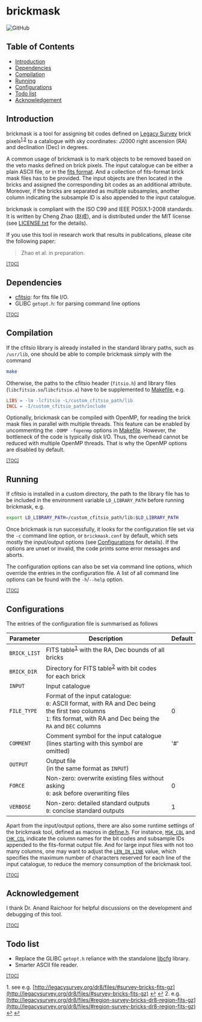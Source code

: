 # brickmask

![GitHub](https://img.shields.io/github/license/cheng-zhao/brickmask.svg)

## Table of Contents

- [Introduction](#introduction)
- [Dependencies](#dependencies)
- [Compilation](#compilation)
- [Running](#running)
- [Configurations](#configurations)
- [Todo list](#todo-list)
- [Acknowledgement](#acknowledgement)

## Introduction

brickmask is a tool for assigning bit codes defined on [Legacy Survey](http://legacysurvey.org) brick pixels<sup id="quote0">[1](#footnote1),[2](#footnote2)</sup> to a catalogue with sky coordinates: J2000 right ascension (RA) and declination (Dec) in degrees.

A common usage of brickmask is to mark objects to be removed based on the veto masks defined on brick pixels. The input catalogue can be either a plain ASCII file, or in the [fits format](https://fits.gsfc.nasa.gov/fits_home.html). And a collection of fits-format brick mask files has to be provided. The input objects are then located in the bricks and assigned the corresponding bit codes as an additional attribute. Moreover, if the bricks are separated as multiple subsamples, another column indicating the subsample ID is also appended to the input catalogue.

brickmask is compliant with the ISO C99 and IEEE POSIX.1-2008 standards. It is written by Cheng Zhao (&#36213;&#25104;), and is distributed under the MIT license (see [LICENSE.txt](LICENSE.txt) for the details).

If you use this tool in research work that results in publications, please cite the following paper:

> Zhao et al. in preparation.

<small>[\[TOC\]](#table-of-contents)</small>

## Dependencies

- [cfitsio](https://heasarc.gsfc.nasa.gov/fitsio): for fits file I/O.
- GLIBC `getopt.h`: for parsing command line options

<small>[\[TOC\]](#table-of-contents)</small>

## Compilation

If the cfitsio library is already installed in the standard library paths, such as `/usr/lib`, one should be able to compile brickmask simply with the command
```bash
make
```

Otherwise, the paths to the cfitsio header (`fitsio.h`) and library files (`libcfitsio.so`/`libcfitsio.a`) have to be supplemented to [Makefile](Makefile), e.g.
```makefile
LIBS = -lm -lcfitsio -L/custom_cfitsio_path/lib
INCL = -I/custom_cfitsio_path/include
```

Optionally, brickmask can be compiled with OpenMP, for reading the brick mask files in parallel with multiple threads. This feature can be enabled by uncommenting the `-DOMP -fopenmp` options in [Makefile](Makefile#L4). However, the bottleneck of the code is typically disk I/O. Thus, the overhead cannot be reduced with multiple OpenMP threads. That is why the OpenMP options are disabled by default.

<small>[\[TOC\]](#table-of-contents)</small>

## Running

If cfitsio is installed in a custom directory, the path to the library file has to be included in the environment variable `LD_LIBRARY_PATH` before running brickmask, e.g.
```bash
export LD_LIBRARY_PATH=/custom_cfitsio_path/lib:$LD_LIBRARY_PATH
```

Once brickmask is run successfully, it looks for the configuration file set via the `-c` command line option, or `brickmask.conf` by default, which sets mostly the input/output options (see [Configurations](#configurations) for details). If the options are unset or invalid, the code prints some error messages and aborts.

The configuration options can also be set via command line options, which override the entries in the configuration file. A list of all command line options can be found with the `-h`/`--help` option.

<small>[\[TOC\]](#table-of-contents)</small>

## Configurations

The entries of the configuration file is summarised as follows

| Parameter    | Description                                                                                                                                                                 | Default |
|--------------|-----------------------------------------------------------------------------------------------------------------------------------------------------------------------------|---------|
| `BRICK_LIST` | FITS table<sup id="quote1">[1](#footnote1)</sup> with the RA, Dec bounds of all bricks                                                                                                |         |
| `BRICK_DIR`  | Directory for FITS table<sup id="quote2">[2](#footnote2)</sup> with bit codes for each brick                                                                                          |         |
| `INPUT`      | Input catalogue                                                                                                                                                             |         |
| `FILE_TYPE`  | Format of the input catalogue: <br />`0`: ASCII format, with RA and Dec being the first two columns<br />`1`: fits format, with RA and Dec being the `RA` and `DEC` columns | 0       |
| `COMMENT`    | Comment symbol for the input catalogue<br />(lines starting with this symbol are omitted)                                                                                   | '#'     |
| `OUTPUT`     | Output file<br />(in the same format as `INPUT`)                                                                                                                            |         |
| `FORCE`      | Non-zero: overwrite existing files without asking<br />`0`: ask before overwriting files                                                                                    | 0       |
| `VERBOSE`    | Non-zero: detailed standard outputs<br />`0`: concise standard outputs                                                                                                      | 1       |


Apart from the input/output options, there are also some runtime settings of the brickmask tool, defined as macros in [define.h](define.h). For instance, [`MSK_COL`](define.h#L53) and [`CHK_COL`](define.h#L54) indicate the column names for the bit codes and subsample IDs appended to the fits-format output file. And for large input files with not too many columns, one may want to adjust the [`LEN_IN_LINE`](define.h#L65) value, which specifies the maximum number of characters reserved for each line of the input catalogue, to reduce the memory consumption of the brickmask tool.

<small>[\[TOC\]](#table-of-contents)</small>

## Acknowledgement

I thank Dr. Anand Raichoor for helpful discussions on the development and debugging of this tool.

<small>[\[TOC\]](#table-of-contents)</small>

## Todo list

- Replace the GLIBC `getopt.h` reliance with the standalone [libcfg](https://github.com/cheng-zhao/libcfg) library.
- Smarter ASCII file reader.

<small>[\[TOC\]](#table-of-contents)</small>

<span id="footnote1">1</span>. see e.g. [http://legacysurvey.org/dr8/files/#survey-bricks-fits-gz](http://legacysurvey.org/dr8/files/#survey-bricks-fits-gz) [&#8617;](#quote0) [&#8617;](#quote1)
<span id="footnote2">2</span>. e.g. [http://legacysurvey.org/dr8/files/#region-survey-bricks-dr8-region-fits-gz](http://legacysurvey.org/dr8/files/#region-survey-bricks-dr8-region-fits-gz) [&#8617;](#quote0) [&#8617;](#quote2)
